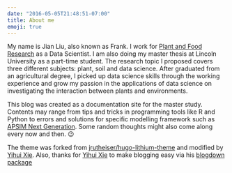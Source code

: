 ```yaml
---
date: "2016-05-05T21:48:51-07:00"
title: About me
emoji: true
---
```


My name is Jian Liu, also known as Frank. I work for [Plant and Food Research](https://www.plantandfood.co.nz/) as a Data Scientist. I am also doing my master thesis at Lincoln University as a part-time student. The research topic I proposed covers three different subjects: plant, soil and data science. After graduated from an agricultural degree, I picked up data science skills through the working experience and grow my passion in the applications of data science on investigating the interaction between plants and environments.

This blog was created as a documentation site for the master study. Contents may range from tips and tricks in programming tools like R and Python to errors and solutions for specific modelling framework such as [APSIM Next Generation](https://apsimnextgeneration.netlify.com/). Some random thoughts might also come along every now and then. :wink:




The theme was forked from [jrutheiser/hugo-lithium-theme](https://github.com/jrutheiser/hugo-lithium-theme) and modified by [Yihui Xie](https://github.com/yihui/hugo-lithium). Also, thanks for [Yihui Xie](https://yihui.org/) to make blogging easy via his [blogdown package](https://bookdown.org/yihui/blogdown/)

